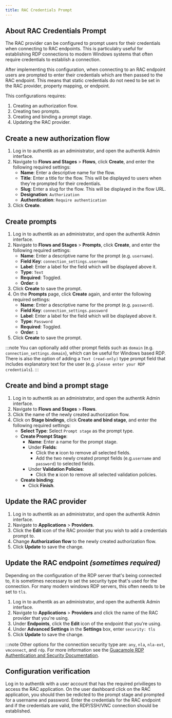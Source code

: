 ```yaml
---
title: RAC Credentials Prompt
---
```


## About RAC Credentials Prompt

The RAC provider can be configured to prompt users for their credentials when connecting to RAC endpoints. This is particulalry useful for establishing RDP connections to modern Windows systems that often require credentials to establish a connection.

After implementing this configuration, when connecting to an RAC endpoint users are prompted to enter their credentials which are then passed to the RAC endpoint. This means that static credentials do not need to be set in the RAC provider, property mapping, or endpoint.

This configurations requires:

1. Creating an authorization flow.
2. Creating two prompts.
3. Creating and binding a prompt stage.
4. Updating the RAC provider.

## Create a new authorization flow

1. Log in to authentik as an administrator, and open the authentik Admin interface.
2. Navigate to **Flows and Stages** > **Flows**, click **Create**, and enter the following required settings:
    - **Name**: Enter a descriptive name for the flow.
    - **Title**: Enter a title for the flow. This will be displayed to users when they're prompted for their credentials.
    - **Slug**: Enter a slug for the flow. This will be displayed in the flow URL.
    - **Designation**: `Authorization`
    - **Authentication**: `Require authentication`
3. Click **Create**.

## Create prompts

1. Log in to authentik as an administrator, and open the authentik Admin interface.
2. Navigate to **Flows and Stages** > **Prompts**, click **Create**, and enter the following required settings:
    - **Name**: Enter a descriptive name for the prompt (e.g. `username`).
    - **Field Key**: `connection_settings.username`
    - **Label**: Enter a label for the field which will be displayed above it.
    - **Type**: `Text`
    - **Required**: Toggled.
    - **Order**: `0`
3. Click **Create** to save the prompt.
4. On the **Prompts** page, click **Create** again, and enter the following required settings:
    - **Name**: Enter a descriptive name for the prompt (e.g. `password`).
    - **Field Key**: `connection_settings.password`
    - **Label**: Enter a label for the field which will be displayed above it.
    - **Type**: `Password`
    - **Required**: Toggled.
    - **Order**: `1`
5. Click **Create** to save the prompt.

:::note
You can optionally add other prompt fields such as `domain` (e.g. `connection_settings.domain`), which can be useful for Windows based RDP. There is also the option of adding a `Text (read-only)` type prompt field that includes explanatory text for the user (e.g. `please enter your RDP credentials`).
:::

## Create and bind a prompt stage

1. Log in to authentik as an administrator, and open the authentik Admin interface.
2. Navigate to **Flows and Stages** > **Flows**.
3. Click the name of the newly created authorization flow.
4. Click on **Stage bindings**, click **Create and bind stage**, and enter the following required settings:
    - **Select Type**: Select `Prompt stage` as the prompt type.
    - **Create Prompt Stage**:
        - **Name**: Enter a name for the prompt stage.
        - Under **Fields**:
            - Click the **x** icon to remove all selected fields.
            - Add the two newly created prompt fields (e.g.`username` and `password`) to selected fields.
        - Under **Validation Policies**:
            - Click the **x** icon to remove all selected validation policies.
    - **Create binding**:
        - Click **Finish**.

## Update the RAC provider

1. Log in to authentik as an administrator, and open the authentik Admin interface.
2. Navigate to **Applications** > **Providers**.
3. Click the **Edit** icon of the RAC provider that you wish to add a credentials prompt to.
4. Change **Authorization flow** to the newly created authorization flow.
5. Click **Update** to save the change.

## Update the RAC endpoint _(sometimes required)_

Depending on the configuration of the RDP server that's being connected to, it is sometimes necessary to set the security type that's used for the connection. For many modern windows RDP servers, this often needs to be set to `tls`.

1. Log in to authentik as an administrator, and open the authentik Admin interface.
2. Navigate to **Applications** > **Providers** and click the name of the RAC provider that you're using.
3. Under **Endpoints**, click the **Edit** icon of the endpoint that you're using.
4. Under **Advanced Settings** in the **Settings** box, enter `security: tls`
5. Click **Update** to save the change.

:::note
Other options for the connection security type are: `any`, `nla`, `nla-ext`, `vmconnect`, and `rdp`. For more information see the [Guacamole RDP Authentication and Security Documentation](https://guacamole.apache.org/doc/gug/configuring-guacamole.html#authentication-and-security).

## Configuration verification

Log in to authentik with a user account that has the required privilieges to access the RAC application. On the user dashboard click on the RAC application, you should then be redicted to the prompt stage and prompted for a username and password. Enter the credentials for the RAC endpoint and if the credentials are valid, the RDP/SSH/VNC connection should be established.

